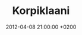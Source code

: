 ---
layout: post
title:  "Korpiklaani"
date:   2012-04-08 21:00:00 +0200
categories: concert
location: L'Aeronef, Lille
image: 
playlist: 111577883/playlist/61qgE3zpFgC0mHpiQtCRFd/dark
---